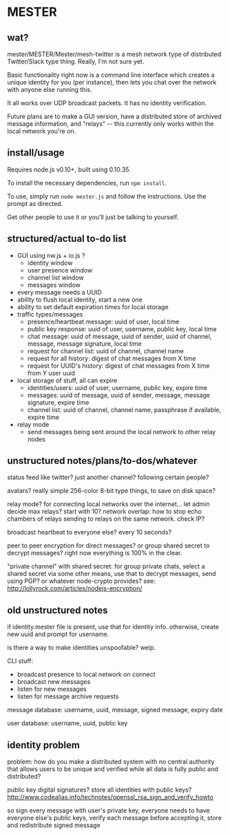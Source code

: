 # MESTER

## wat?

mester/MESTER/Mester/mesh-twitter is a mesh network type of distributed Twitter/Slack type thing. Really, I'm not sure yet.

Basic functionality right now is a command line interface which creates a unique identity for you (per instance), then lets you chat over the network with anyone else running this.

It all works over UDP broadcast packets. It has no identity verification.

Future plans are to make a GUI version, have a distributed store of archived message information, and "relays" -- this currently only works within the local network you're on.

## install/usage

Requires node.js v0.10+, built using 0.10.35.

To install the necessary dependencies, run `npm install`.

To use, simply run `node mester.js` and follow the instructions. Use the prompt as directed.

Get other people to use it or you'll just be talking to yourself.

## structured/actual to-do list

- GUI using nw.js + io.js ?
	- identity window
	- user presence window
	- channel list window
	- messages window
- every message needs a UUID
- ability to flush local identity, start a new one
- ability to set default expiration times for local storage
- traffic types/messages
	- presence/heartbeat message: uuid of user, local time
	- public key response: uuid of user, username, public key, local time
	- chat message: uuid of message, uuid of sender, uuid of channel, message, message signature, local time
	- request for channel list: uuid of channel, channel name
	- request for all history: digest of chat messages from X time
	- request for UUID's history: digest of chat messages from X time from Y user uuid
- local storage of stuff, all can expire
	- identities/users: uuid of user, username, public key, expire time
	- messages: uuid of message, uuid of sender, message, message signature, expire time
	- channel list: uuid of channel, channel name, passphrase if available, expire time
- relay mode
	- send messages being sent around the local network to other relay nodes

## unstructured notes/plans/to-dos/whatever

status feed like twitter? just another channel? following certain people?

avatars? really simple 256-color 8-bit type things, to save on disk space?

relay mode? for connecting local networks over the internet... let admin decide max relays? start with 10? network overlap: how to stop echo chambers of relays sending to relays on the same network. check IP?

broadcast heartbeat to everyone else? every 10 seconds?

peer to peer encryption for direct messages? or group shared secret to decrypt messages? right now everything is 100% in the clear.

"private channel" with shared secret: for group private chats, select a shared secret via some other means, use that to decrypt messages, send using PGP? or whatever node-crypto provides? see: http://lollyrock.com/articles/nodejs-encryption/

## old unstructured notes

if identity.mester file is present, use that for identity info. otherwise, create new uuid and prompt for username.

is there a way to make identities unspoofable? welp.

CLI stuff:

- broadcast presence to local network on connect
- broadcast new messages
- listen for new messages
- listen for message archive requests

message database: username, uuid, message, signed message, expiry date

user database: username, uuid, public key

## identity problem

problem: how do you make a distributed system with no central authority that allows users to be unique and verified while all data is fully public and distributed?

public key digital signatures? store all identities with public keys? http://www.codealias.info/technotes/openssl_rsa_sign_and_verify_howto

so sign every message with user's private key, everyone needs to have everyone else's public keys, verify each message before accepting it, store and redistribute signed message